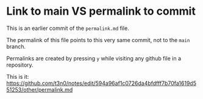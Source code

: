 # Link to main VS permalink to commit

This is an earlier commit of the `permalink.md` file.

The permalink of this file points to this very same commit, not to the `main` branch.

Permalinks are created by pressing `y` while visiting any github file in a repository.

This is it: https://github.com/t3n0/notes/edit/594a96af1c0726da4bfdfff7b70fa1619d551253/other/permalink.md
